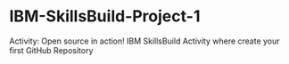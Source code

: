 # IBM-SkillsBuild-Project-1
Activity: Open source in action! IBM SkillsBuild Activity where create your first GitHub Repository
